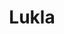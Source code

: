 ---
title: Lukla
translationKey: lukla 
defaultDays: 0
longitude: ''
latitude: ''
draft: false
nighthalt: false
id: city
type: city
tags:
  - Cities
  - Lukla
airports:
  - LUA Lukla
---